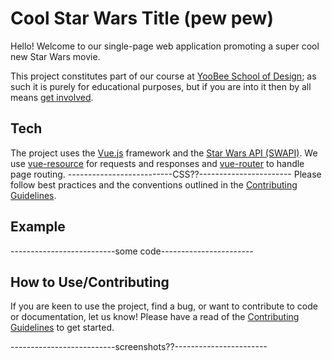 # Cool Star Wars Title (pew pew)

Hello! Welcome to our single-page web application promoting a super cool new Star Wars movie. 

This project constitutes part of our course at [YooBee School of Design](https://www.yoobee.ac.nz/); as such it is purely for educational purposes, but if you are into it then by all means [get involved](https://github.com/jkilmartin/StarwarsVueStyleGuide/blob/dev/CONTRIBUTING.md).

## Tech
The project uses the [Vue.js](https://vuejs.org/v2/guide/) framework and the [Star Wars API (SWAPI)](https://swapi.co/). 
We use [vue-resource](https://www.npmjs.com/package/vue-resource) for requests and responses and [vue-router](https://www.npmjs.com/package/vue-router) to handle page routing.
--------------------------CSS??-----------------------
Please follow best practices and the conventions outlined in the [Contributing Guidelines](https://github.com/jkilmartin/StarwarsVueStyleGuide/blob/dev/CONTRIBUTING.md).

## Example
--------------------------some code-----------------------

## How to Use/Contributing
If you are keen to use the project, find a bug, or want to contribute to code or documentation, let us know!
Please have a read of the [Contributing Guidelines](https://github.com/jkilmartin/StarwarsVueStyleGuide/blob/dev/CONTRIBUTING.md) to get started.


--------------------------screenshots??-----------------------